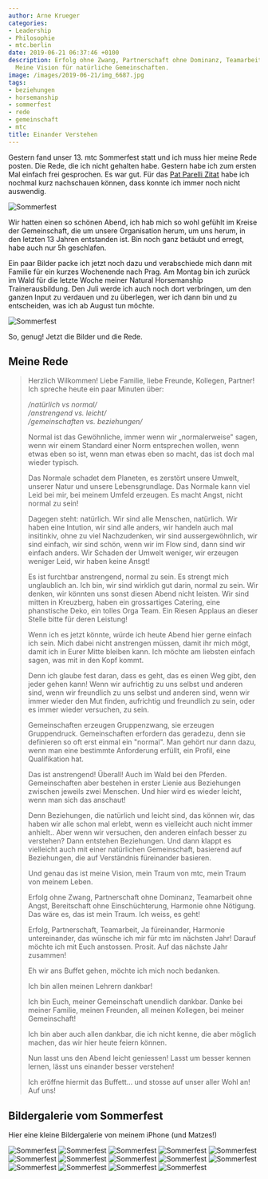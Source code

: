 ```yaml
---
author: Arne Krueger
categories:
- Leadership
- Philosophie
- mtc.berlin
date: 2019-06-21 06:37:46 +0100
description: Erfolg ohne Zwang, Partnerschaft ohne Dominanz, Teamarbeit ohne Angst.
  Meine Vision für natürliche Gemeinschaften.
image: /images/2019-06-21/img_6687.jpg
tags:
- beziehungen
- horsemanship
- sommerfest
- rede
- gemeinschaft
- mtc
title: Einander Verstehen
---
```



Gestern fand unser 13. mtc Sommerfest statt und ich muss hier meine Rede posten. Die Rede, die ich nicht gehalten habe. Gestern habe ich zum ersten Mal einfach frei gesprochen. Es war gut. Für das [Pat Parelli Zitat](https://pin.it/xgayifa4fb3afz) habe ich nochmal kurz nachschauen können, dass konnte ich immer noch nicht auswendig.

![Sommerfest](/images/2019-06-21/img_6282.jpg)

Wir hatten einen so schönen Abend, ich hab mich so wohl gefühlt im Kreise der Gemeinschaft, die um unsere Organisation herum, um uns herum, in den letzten 13 Jahren entstanden ist. Bin noch ganz betäubt und erregt, habe auch nur 5h geschlafen.

Ein paar Bilder packe ich jetzt noch dazu und verabschiede mich dann mit Familie für ein kurzes Wochenende nach Prag. Am Montag bin ich zurück im Wald für die letzte Woche meiner Natural Horsemanship Trainerausbildung. Den Juli werde ich auch noch dort verbringen, um den ganzen Input zu verdauen und zu überlegen, wer ich dann bin und zu entscheiden, was ich ab August tun möchte.

![Sommerfest](/images/2019-06-21/img_6675.jpg)

So, genug! Jetzt die Bilder und die Rede.

## Meine Rede

> Herzlich Wilkommen! Liebe Familie, liebe Freunde, Kollegen, Partner! Ich spreche heute ein paar Minuten über: 
> 
> */natürlich vs normal/*  
> */anstrengend vs. leicht/*  
> */gemeinschaften vs. beziehungen/*
> 
> Normal ist das Gewöhnliche, immer wenn wir „normalerweise" sagen, wenn wir einem Standard einer Norm entsprechen wollen, wenn etwas eben so ist, wenn man etwas eben so macht, das ist doch mal wieder typisch.
> 
> Das Normale schadet dem Planeten, es zerstört unsere Umwelt, unserer Natur und unsere Lebensgrundlage. Das Normale kann viel Leid bei mir, bei meinem Umfeld erzeugen. Es macht Angst, nicht normal zu sein!
> 
> Dagegen steht: natürlich. Wir sind alle Menschen, natürlich. Wir haben eine Intution, wir sind alle anders, wir handeln auch mal insitinkiv, ohne zu viel Nachzudenken, wir sind aussergewöhnlich, wir sind einfach, wir sind schön, wenn wir im Flow sind, dann sind wir einfach anders. Wir Schaden der Umwelt weniger, wir erzeugen weniger Leid, wir haben keine Ansgt!
> 
> Es ist furchtbar anstrengend, normal zu sein. Es strengt mich unglaublich an. Ich bin, wir sind wirklich gut darin, normal zu sein. Wir denken, wir könnten uns sonst diesen Abend nicht leisten. Wir sind mitten in Kreuzberg, haben ein grossartiges Catering, eine phanstische Deko, ein tolles Orga Team. Ein Riesen Applaus an dieser Stelle bitte für deren Leistung!
> 
> Wenn ich es jetzt könnte, würde ich heute Abend hier gerne einfach ich sein. Mich dabei nicht anstrengen müssen, damit ihr mich mögt, damit ich in Eurer Mitte bleiben kann. Ich möchte am liebsten einfach sagen, was mit in den Kopf kommt.
> 
> Denn ich glaube fest daran, dass es geht, das es einen Weg gibt, den jeder gehen kann! Wenn wir aufrichtig zu uns selbst und anderen sind, wenn wir freundlich zu uns selbst und anderen sind, wenn wir immer wieder den Mut finden, aufrichtig und freundlich zu sein, oder es immer wieder versuchen, zu sein.
> 
> Gemeinschaften erzeugen Gruppenzwang, sie erzeugen Gruppendruck. Gemeinschaften erfordern das geradezu, denn sie definieren so oft erst einmal ein "normal". Man gehört nur dann dazu, wenn man eine bestimmte Anforderung erfüllt, ein Profil, eine Qualifikation hat.
> 
> Das ist anstrengend! Überall! Auch im Wald bei den Pferden. Gemeinschaften aber bestehen in erster Lienie aus Beziehungen zwischen jeweils zwei Menschen. Und hier wird es wieder leicht, wenn man sich das anschaut!
> 
> Denn Beziehungen, die natürlich und leicht sind, das können wir, das haben wir alle schon mal erlebt, wenn es vielleicht auch nicht immer anhielt.. Aber wenn wir versuchen, den anderen einfach besser zu verstehen? Dann entstehen Beziehungen. Und dann klappt es vielleicht auch mit einer natürlichen Gemeinschaft, basierend auf Beziehungen, die auf Verständnis füreinander basieren.
> 
> Und genau das ist meine Vision, mein Traum von mtc, mein Traum von meinem Leben.
> 
> Erfolg ohne Zwang, Partnerschaft ohne Dominanz, Teamarbeit ohne Angst, Bereitschaft ohne Einschüchterung, Harmonie ohne Nötigung. Das wäre es, das ist mein Traum. Ich weiss, es geht!
> 
> Erfolg, Partnerschaft, Teamarbeit, Ja füreinander, Harmonie untereinander, das wünsche ich mir für mtc im nächsten Jahr! Darauf möchte ich mit Euch anstossen. Prosit. Auf das nächste Jahr zusammen!
> 
> Eh wir ans Buffet gehen, möchte ich mich noch bedanken.
> 
> Ich bin allen meinen Lehrern dankbar!
> 
> Ich bin Euch, meiner Gemeinschaft unendlich dankbar. Danke bei meiner Familie, meinen Freunden, all meinen Kollegen, bei meiner Gemeinschaft!
> 
> Ich bin aber auch allen dankbar, die ich nicht kenne, die aber möglich machen, das wir hier heute feiern können.
> 
> Nun lasst uns den Abend leicht geniessen! Lasst um besser kennen lernen, lässt uns einander besser verstehen!
> 
> Ich eröffne hiermit das Buffett… und stosse auf unser aller Wohl an! Auf uns!

## Bildergalerie vom Sommerfest

Hier eine kleine Bildergalerie von meinem iPhone (und Matzes!)

![Sommerfest](/images/2019-06-21/img_6293.jpg)
![Sommerfest](/images/2019-06-21/img_6296.jpg)
![Sommerfest](/images/2019-06-21/img_6297.jpg)
![Sommerfest](/images/2019-06-21/img_6299.jpg)
![Sommerfest](/images/2019-06-21/img_6300.jpg)
![Sommerfest](/images/2019-06-21/img_6301.jpg)
![Sommerfest](/images/2019-06-21/img_6302.jpg)
![Sommerfest](/images/2019-06-21/img_6305.jpg)
![Sommerfest](/images/2019-06-21/img_6310.jpg)
![Sommerfest](/images/2019-06-21/img_6311.jpg)
![Sommerfest](/images/2019-06-21/img_6314.jpg)
![Sommerfest](/images/2019-06-21/img_6315.jpg)
![Sommerfest](/images/2019-06-21/img_6328.jpg)
![Sommerfest](/images/2019-06-21/img_6687.jpg)